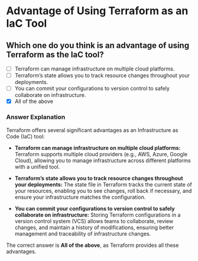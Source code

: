 
# Advantage of Using Terraform as an IaC Tool

## Which one do you think is an advantage of using Terraform as the IaC tool?

- [ ] Terraform can manage infrastructure on multiple cloud platforms.
- [ ] Terraform’s state allows you to track resource changes throughout your deployments.
- [ ] You can commit your configurations to version control to safely collaborate on infrastructure.
- [x] All of the above

### Answer Explanation

Terraform offers several significant advantages as an Infrastructure as Code (IaC) tool:

- **Terraform can manage infrastructure on multiple cloud platforms:** Terraform supports multiple cloud providers (e.g., AWS, Azure, Google Cloud), allowing you to manage infrastructure across different platforms with a unified tool.

- **Terraform’s state allows you to track resource changes throughout your deployments:** The state file in Terraform tracks the current state of your resources, enabling you to see changes, roll back if necessary, and ensure your infrastructure matches the configuration.

- **You can commit your configurations to version control to safely collaborate on infrastructure:** Storing Terraform configurations in a version control system (VCS) allows teams to collaborate, review changes, and maintain a history of modifications, ensuring better management and traceability of infrastructure changes.

The correct answer is **All of the above**, as Terraform provides all these advantages.
